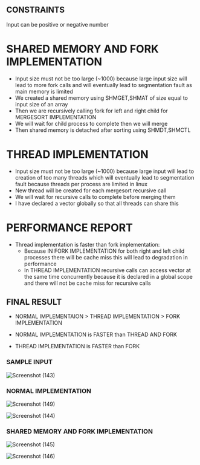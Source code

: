 ## CONSTRAINTS
Input can be positive or negative number

# SHARED MEMORY AND FORK IMPLEMENTATION
- Input size must not be too large (~1000) because large input size will lead to more fork calls and will  eventually lead to segmentation fault as main memory is limited
- We created a shared memory using SHMGET,SHMAT of size equal to input size of an array
- Then we are recursively calling fork for left and right child for MERGESORT IMPLEMENTATION
- We will wait for child process to complete then we will merge
- Then shared memory is detached after sorting using SHMDT,SHMCTL 


# THREAD IMPLEMENTATION
- Input size must not be too large (~1000) because large input will lead to creation of too many threads which will eventually lead to segmentation fault because threads per process are limited in linux
- New thread will be created for each mergesort recursive call 
- We will wait for recursive calls to complete before merging them
- I have declared a vector globally so that all threads can share this


# PERFORMANCE REPORT
- Thread implementation is faster than fork implementation:
    - Because IN FORK IMPLEMENTATION for both right and left child processes there will be cache miss 
     this will lead to degradation in performance 
    - In THREAD IMPLEMENTATION recursive calls can access vector at the same time concurrently because it is declared in a global scope and there will not be cache miss      for recursive calls

## FINAL RESULT
- NORMAL IMPLEMENTAION > THREAD IMPLEMENTATION > FORK IMPLEMENTATION

- NORMAL IMPLEMENTATION is FASTER than THREAD AND FORK 
- THREAD IMPLEMENTATION is FASTER than FORK

### SAMPLE INPUT
![Screenshot (143)](https://user-images.githubusercontent.com/110759150/204229346-dd7a89d1-1e8f-45e0-8c0f-4742fca17d5b.png)

### NORMAL IMPLEMENTATION
![Screenshot (149)](https://user-images.githubusercontent.com/110759150/204229658-0d2c6e7f-baa8-4153-8e22-a0244bef4393.png)

![Screenshot (144)](https://user-images.githubusercontent.com/110759150/204230061-6ee1cfb5-5e44-4647-b286-815fe3b23d35.png)

### SHARED MEMORY AND FORK IMPLEMENTATION
![Screenshot (145)](https://user-images.githubusercontent.com/110759150/204230471-27be7c9f-682f-4fcf-906e-eba5916e56c9.png)

![Screenshot (146)](https://user-images.githubusercontent.com/110759150/204230670-ca11c5a8-a5a9-4528-a654-f2486c233430.png)
